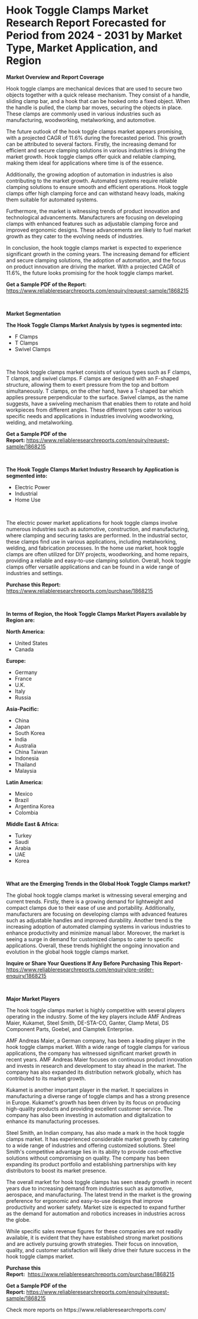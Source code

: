 <p><h1>Hook Toggle Clamps Market Research Report Forecasted for Period from 2024 -  2031 by Market Type, Market Application, and Region</h1></p><p><strong>Market Overview and Report Coverage</strong></p>
<p><p>Hook toggle clamps are mechanical devices that are used to secure two objects together with a quick release mechanism. They consist of a handle, sliding clamp bar, and a hook that can be hooked onto a fixed object. When the handle is pulled, the clamp bar moves, securing the objects in place. These clamps are commonly used in various industries such as manufacturing, woodworking, metalworking, and automotive.</p><p>The future outlook of the hook toggle clamps market appears promising, with a projected CAGR of 11.6% during the forecasted period. This growth can be attributed to several factors. Firstly, the increasing demand for efficient and secure clamping solutions in various industries is driving the market growth. Hook toggle clamps offer quick and reliable clamping, making them ideal for applications where time is of the essence.</p><p>Additionally, the growing adoption of automation in industries is also contributing to the market growth. Automated systems require reliable clamping solutions to ensure smooth and efficient operations. Hook toggle clamps offer high clamping force and can withstand heavy loads, making them suitable for automated systems.</p><p>Furthermore, the market is witnessing trends of product innovation and technological advancements. Manufacturers are focusing on developing clamps with enhanced features such as adjustable clamping force and improved ergonomic designs. These advancements are likely to fuel market growth as they cater to the evolving needs of industries.</p><p>In conclusion, the hook toggle clamps market is expected to experience significant growth in the coming years. The increasing demand for efficient and secure clamping solutions, the adoption of automation, and the focus on product innovation are driving the market. With a projected CAGR of 11.6%, the future looks promising for the hook toggle clamps market.</p></p>
<p><strong>Get a Sample PDF of the Report:</strong> <a href="https://www.reliableresearchreports.com/enquiry/request-sample/1868215">https://www.reliableresearchreports.com/enquiry/request-sample/1868215</a></p>
<p>&nbsp;</p>
<p><strong>Market Segmentation</strong></p>
<p><strong>The Hook Toggle Clamps Market Analysis by types is segmented into:</strong></p>
<p><ul><li>F Clamps</li><li>T Clamps</li><li>Swivel Clamps</li></ul></p>
<p>&nbsp;</p>
<p><p>The hook toggle clamps market consists of various types such as F clamps, T clamps, and swivel clamps. F clamps are designed with an F-shaped structure, allowing them to exert pressure from the top and bottom simultaneously. T clamps, on the other hand, have a T-shaped bar which applies pressure perpendicular to the surface. Swivel clamps, as the name suggests, have a swiveling mechanism that enables them to rotate and hold workpieces from different angles. These different types cater to various specific needs and applications in industries involving woodworking, welding, and metalworking.</p></p>
<p><strong>Get a Sample PDF of the Report:</strong>&nbsp;<a href="https://www.reliableresearchreports.com/enquiry/request-sample/1868215">https://www.reliableresearchreports.com/enquiry/request-sample/1868215</a></p>
<p>&nbsp;</p>
<p><strong>The Hook Toggle Clamps Market Industry Research by Application is segmented into:</strong></p>
<p><ul><li>Electric Power</li><li>Industrial</li><li>Home Use</li></ul></p>
<p>&nbsp;</p>
<p><p>The electric power market applications for hook toggle clamps involve numerous industries such as automotive, construction, and manufacturing, where clamping and securing tasks are performed. In the industrial sector, these clamps find use in various applications, including metalworking, welding, and fabrication processes. In the home use market, hook toggle clamps are often utilized for DIY projects, woodworking, and home repairs, providing a reliable and easy-to-use clamping solution. Overall, hook toggle clamps offer versatile applications and can be found in a wide range of industries and settings.</p></p>
<p><strong>Purchase this Report:</strong>&nbsp; <a href="https://www.reliableresearchreports.com/purchase/1868215">https://www.reliableresearchreports.com/purchase/1868215</a></p>
<p>&nbsp;</p>
<p><strong>In terms of Region, the Hook Toggle Clamps Market Players available by Region are:</strong></p>
<p>
    <p> <strong> North America: </strong>
        <ul>
            <li>United States</li>
            <li>Canada</li>
        </ul>
        </p> 
    <p> <strong> Europe: </strong>
        <ul>
            <li>Germany</li>
            <li>France</li>
            <li>U.K.</li>
            <li>Italy</li>
            <li>Russia</li>
        </ul>
        </p> 
    <p> <strong> Asia-Pacific: </strong>
        <ul>
            <li>China</li>
            <li>Japan</li>
            <li>South Korea</li>
            <li>India</li>
            <li>Australia</li>
            <li>China Taiwan</li>
            <li>Indonesia</li>
            <li>Thailand</li>
            <li>Malaysia</li>
        </ul>
        </p> 
    <p> <strong> Latin America: </strong>
        <ul>
            <li>Mexico</li>
            <li>Brazil</li>
            <li>Argentina Korea</li>
            <li>Colombia</li>
        </ul>
        </p> 
    <p> <strong> Middle East & Africa: </strong>
        <ul>
            <li>Turkey</li>
            <li>Saudi</li>
            <li>Arabia</li>
            <li>UAE</li>
            <li>Korea</li>
        </ul>
    </p>
    </p>
<p>&nbsp;</p>
<p><strong>What are the Emerging Trends in the Global Hook Toggle Clamps market?</strong></p>
<p><p>The global hook toggle clamps market is witnessing several emerging and current trends. Firstly, there is a growing demand for lightweight and compact clamps due to their ease of use and portability. Additionally, manufacturers are focusing on developing clamps with advanced features such as adjustable handles and improved durability. Another trend is the increasing adoption of automated clamping systems in various industries to enhance productivity and minimize manual labor. Moreover, the market is seeing a surge in demand for customized clamps to cater to specific applications. Overall, these trends highlight the ongoing innovation and evolution in the global hook toggle clamps market.</p></p>
<p><strong>Inquire or Share Your Questions If Any Before Purchasing This Report</strong>- <a href="https://www.reliableresearchreports.com/enquiry/pre-order-enquiry/1868215">https://www.reliableresearchreports.com/enquiry/pre-order-enquiry/1868215</a></p>
<p>&nbsp;</p>
<p><strong>Major Market Players</strong></p>
<p><p>The hook toggle clamps market is highly competitive with several players operating in the industry. Some of the key players include AMF Andreas Maier, Kukamet, Steel Smith, DE-STA-CO, Ganter, Clamp Metal, DS Component Parts, Goebel, and Clamptek Enterprise. </p><p>AMF Andreas Maier, a German company, has been a leading player in the hook toggle clamps market. With a wide range of toggle clamps for various applications, the company has witnessed significant market growth in recent years. AMF Andreas Maier focuses on continuous product innovation and invests in research and development to stay ahead in the market. The company has also expanded its distribution network globally, which has contributed to its market growth. </p><p>Kukamet is another important player in the market. It specializes in manufacturing a diverse range of toggle clamps and has a strong presence in Europe. Kukamet's growth has been driven by its focus on producing high-quality products and providing excellent customer service. The company has also been investing in automation and digitalization to enhance its manufacturing processes. </p><p>Steel Smith, an Indian company, has also made a mark in the hook toggle clamps market. It has experienced considerable market growth by catering to a wide range of industries and offering customized solutions. Steel Smith's competitive advantage lies in its ability to provide cost-effective solutions without compromising on quality. The company has been expanding its product portfolio and establishing partnerships with key distributors to boost its market presence. </p><p>The overall market for hook toggle clamps has seen steady growth in recent years due to increasing demand from industries such as automotive, aerospace, and manufacturing. The latest trend in the market is the growing preference for ergonomic and easy-to-use designs that improve productivity and worker safety. Market size is expected to expand further as the demand for automation and robotics increases in industries across the globe. </p><p>While specific sales revenue figures for these companies are not readily available, it is evident that they have established strong market positions and are actively pursuing growth strategies. Their focus on innovation, quality, and customer satisfaction will likely drive their future success in the hook toggle clamps market.</p></p>
<p><strong>Purchase this Report:</strong>&nbsp;&nbsp;<a href="https://www.reliableresearchreports.com/purchase/1868215">https://www.reliableresearchreports.com/purchase/1868215</a></p>
<p></p>
<p><strong>Get a Sample PDF of the Report:</strong>&nbsp;<a href="https://www.reliableresearchreports.com/enquiry/request-sample/1868215">https://www.reliableresearchreports.com/enquiry/request-sample/1868215</a></p>
<p>Check more reports on https://www.reliableresearchreports.com/</p>